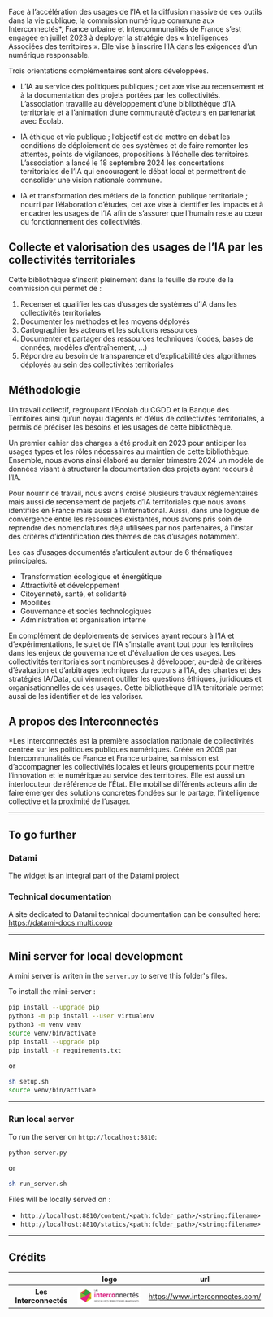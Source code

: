 Face à l’accélération des usages de l’IA et la diffusion massive de ces outils dans la vie publique, la commission numérique commune aux Interconnectés*, France urbaine et Intercommunalités de France s’est engagée en juillet 2023 à déployer la stratégie des « Intelligences Associées des territoires ». Elle vise à inscrire l’IA dans les exigences d’un numérique responsable.

Trois orientations complémentaires sont alors développées. 

- L’IA au service des politiques publiques ; cet axe vise au recensement et à la documentation des projets portées par les collectivités. L’association travaille au développement d’une bibliothèque d’IA territoriale et à l’animation d’une communauté d’acteurs en partenariat avec Ecolab.

- IA éthique et vie publique ; l’objectif est de mettre en débat les conditions de déploiement de ces systèmes et de faire remonter les attentes, points de vigilances, propositions à l’échelle des territoires. L’association a lancé le 18 septembre 2024 les concertations territoriales de l’IA qui encouragent le débat local et permettront de consolider une vision nationale commune.

- IA et transformation des métiers de la fonction publique territoriale ; nourri par l’élaboration d’études, cet axe vise à identifier les impacts et à encadrer les usages de l’IA afin de s’assurer que l’humain reste au cœur du fonctionnement des collectivités. 

## Collecte et valorisation des usages de l’IA par les collectivités territoriales 

Cette bibliothèque s’inscrit pleinement dans la feuille de route de la commission qui permet de :

1. Recenser et qualifier les cas d’usages de systèmes d’IA dans les collectivités territoriales
2. Documenter les méthodes et les moyens déployés
3. Cartographier les acteurs et les solutions ressources
4. Documenter et partager des ressources techniques (codes, bases de données, modèles d’entraînement, …)
5. Répondre au besoin de transparence et d’explicabilité des algorithmes déployés au sein des collectivités territoriales

## Méthodologie

Un travail collectif, regroupant l’Ecolab du CGDD et la Banque des Territoires ainsi qu’un noyau d’agents et d’élus de collectivités territoriales, a permis de préciser les besoins et les usages de cette bibliothèque. 

Un premier cahier des charges a été produit en 2023 pour anticiper les usages types et les rôles nécessaires au maintien de cette bibliothèque. Ensemble, nous avons ainsi élaboré au dernier trimestre 2024 un modèle de données visant à structurer la documentation des projets ayant recours à l’IA.

Pour nourrir ce travail, nous avons croisé plusieurs travaux réglementaires mais aussi de recensement de projets d’IA territoriales que nous avons identifiés en France mais aussi à l’international. Aussi, dans une logique de convergence entre les ressources existantes, nous avons pris soin de reprendre des nomenclatures déjà utilisées par nos partenaires, à l’instar des critères d’identification des thèmes de cas d’usages notamment. 

Les cas d’usages documentés s’articulent autour de 6 thématiques principales. 

* Transformation écologique et énergétique
* Attractivité et développement
* Citoyenneté, santé, et solidarité
* Mobilités
* Gouvernance et socles technologiques
* Administration et organisation interne


En complément de déploiements de services ayant recours à l’IA et d’expérimentations, le sujet de l’IA s’installe avant tout pour les territoires dans les enjeux de gouvernance et d'évaluation de ces usages. Les collectivités territoriales sont nombreuses à développer, au-delà de critères d’évaluation et d’arbitrages techniques du recours à l’IA, des chartes et des stratégies IA/Data, qui viennent outiller les questions éthiques, juridiques et organisationnelles de ces usages. Cette bibliothèque d’IA territoriale permet aussi de les identifier et de les valoriser. 


## A propos des Interconnectés

*Les Interconnectés est la première association nationale de collectivités centrée sur les politiques publiques numériques. Créée en 2009 par Intercommunalités de France et France urbaine, sa mission est d’accompagner les collectivités locales et leurs groupements pour mettre l’innovation et le numérique au service des territoires. Elle est aussi un interlocuteur de référence de l’État. Elle mobilise différents acteurs afin de faire émerger des solutions concrètes fondées sur le partage, l’intelligence collective et la proximité de l’usager.

---

## To go further

### Datami

The widget is an integral part of the [Datami](https://gitlab.com/multi-coop/datami) project

### Technical documentation

A site dedicated to Datami technical documentation can be consulted here: https://datami-docs.multi.coop

---

## Mini server for local development

A mini server is writen in the `server.py` to serve this folder's files.

To install the mini-server :

```sh
pip install --upgrade pip
python3 -m pip install --user virtualenv
python3 -m venv venv
source venv/bin/activate
pip install --upgrade pip
pip install -r requirements.txt
```

or

```sh
sh setup.sh
source venv/bin/activate
```

---

### Run local server

To run the server on `http://localhost:8810`:

```sh
python server.py
```

or

```sh
sh run_server.sh
```

Files will be locally served on :

- `http://localhost:8810/content/<path:folder_path>/<string:filename>`
- `http://localhost:8810/statics/<path:folder_path>/<string:filename>`

---

## Crédits

| | logo | url |
| :-: | :-: | :-: |
| **Les Interconnectés** | ![Interconnectés](./images/interconnectes-logo.jpg) | https://www.interconnectes.com/ |
